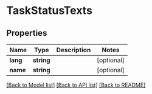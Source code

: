 # TaskStatusTexts

## Properties
Name | Type | Description | Notes
------------ | ------------- | ------------- | -------------
**lang** | **string** |  | [optional] 
**name** | **string** |  | [optional] 

[[Back to Model list]](../../README.md#documentation-for-models) [[Back to API list]](../../README.md#documentation-for-api-endpoints) [[Back to README]](../../README.md)

